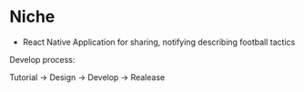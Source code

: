# Niche
- React Native Application for sharing, notifying describing football tactics

Develop process: 

Tutorial -> Design -> Develop -> Realease
